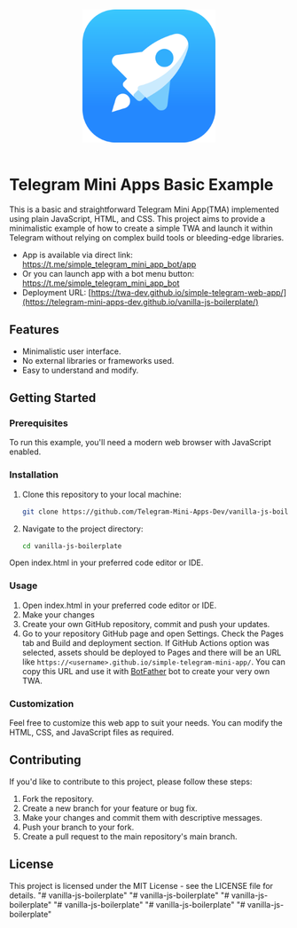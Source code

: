 <p align="center">
  <br>
  <img width="240" src="./assets/tapps.png" alt="logo of telegram web apps">
  <br>
  <br>
</p>

# Telegram Mini Apps Basic Example
This is a basic and straightforward Telegram Mini App(TMA) implemented using plain JavaScript, HTML, and CSS. This project aims to provide a minimalistic example of how to create a simple TWA and launch it within Telegram without relying on complex build tools or bleeding-edge libraries.

- App is available via direct link: https://t.me/simple_telegram_mini_app_bot/app
- Or you can launch app with a bot menu button: https://t.me/simple_telegram_mini_app_bot
- Deployment URL: [https://twa-dev.github.io/simple-telegram-web-app/](https://telegram-mini-apps-dev.github.io/vanilla-js-boilerplate/)

## Features
- Minimalistic user interface.
- No external libraries or frameworks used.
- Easy to understand and modify.

## Getting Started

### Prerequisites

To run this example, you'll need a modern web browser with JavaScript enabled.

### Installation

1. Clone this repository to your local machine:

   ```bash
   git clone https://github.com/Telegram-Mini-Apps-Dev/vanilla-js-boilerplate

2. Navigate to the project directory:

	```bash
	cd vanilla-js-boilerplate

Open index.html in your preferred code editor or IDE.

### Usage
1. Open index.html in your preferred code editor or IDE.
2. Make your changes
3. Create your own GitHub repository, commit and push your updates.
4. Go to your repository GitHub page and open Settings. Check the Pages tab and Build and deployment section. If GitHub Actions option was selected, assets should be deployed to Pages and there will be an URL like `https://<username>.github.io/simple-telegram-mini-app/`. You can copy this URL and use it with [BotFather](https://tg.me/BotFather) bot to create your very own TWA.

### Customization
Feel free to customize this web app to suit your needs. You can modify the HTML, CSS, and JavaScript files as required.

## Contributing
If you'd like to contribute to this project, please follow these steps:

1. Fork the repository.
2. Create a new branch for your feature or bug fix.
3. Make your changes and commit them with descriptive messages.
4. Push your branch to your fork.
5. Create a pull request to the main repository's main branch.

## License
This project is licensed under the MIT License - see the LICENSE file for details.
"# vanilla-js-boilerplate" 
"# vanilla-js-boilerplate" 
"# vanilla-js-boilerplate" 
"# vanilla-js-boilerplate" 
"# vanilla-js-boilerplate" 
"# vanilla-js-boilerplate" 
